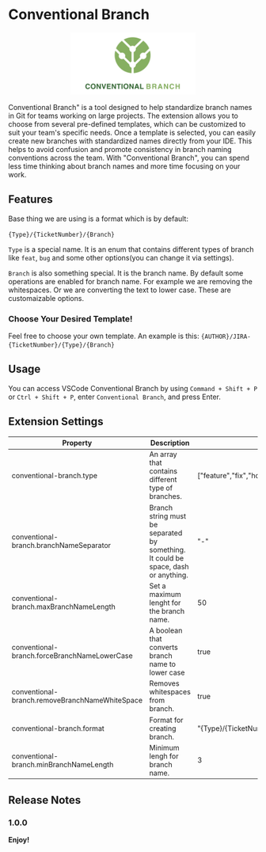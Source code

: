 # Conventional Branch

<p align="center">
<img src="icon-title.png" width="50%">  
</p>

Conventional Branch" is a tool designed to help standardize branch names in Git for teams working on large projects. The extension allows you to choose from several pre-defined templates, which can be customized to suit your team's specific needs. Once a template is selected, you can easily create new branches with standardized names directly from your IDE. This helps to avoid confusion and promote consistency in branch naming conventions across the team. With "Conventional Branch", you can spend less time thinking about branch names and more time focusing on your work.

## Features

Base thing we are using is a format which is by default:

`{Type}/{TicketNumber}/{Branch}`

`Type` is a special name. It is an enum that contains different types of branch like `feat`, `bug` and some other options(you can change it via settings).

`Branch` is also something special. It is the branch name. By default some operations are enabled for branch name. For example we are removing the whitespaces. Or we are converting the text to lower case. These are customaizable options.

### Choose Your Desired Template!

Feel free to choose your own template. An example is this:
`{AUTHOR}/JIRA-{TicketNumber}/{Type}/{Branch}`

## Usage

You can access VSCode Conventional Branch by using
`Command + Shift + P` or `Ctrl + Shift + P`, enter `Conventional Branch`, and press Enter.

## Extension Settings

| Property                                       | Description                                                                        | Default Value                                                         |
| ---------------------------------------------- | ---------------------------------------------------------------------------------- | --------------------------------------------------------------------- |
| conventional-branch.type                       | An array that contains different type of branches.                                 | ["feature","fix","hotfix","docs","refactor","style","test","release"] |
| conventional-branch.branchNameSeparator        | Branch string must be separated by something. It could be space, dash or anything. | "-"                                                                   |
| conventional-branch.maxBranchNameLength        | Set a maximum lenght for the branch name.                                          | 50                                                                    |
| conventional-branch.forceBranchNameLowerCase   | A boolean that converts branch name to lower case                                  | true                                                                  |
| conventional-branch.removeBranchNameWhiteSpace | Removes whitespaces from branch.                                                   | true                                                                  |
| conventional-branch.format                     | Format for creating branch.                                                        | "{Type}/{TicketNumber}/{Branch}"                                      |
| conventional-branch.minBranchNameLength        | Minimum lengh for branch name.                                                     | 3                                                                     |

## Release Notes

### 1.0.0

**Enjoy!**
